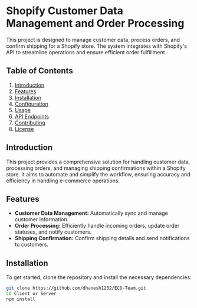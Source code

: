 # Shopify Customer Data Management and Order Processing

This project is designed to manage customer data, process orders, and confirm shipping for a Shopify store. The system integrates with Shopify's API to streamline operations and ensure efficient order fulfillment.

## Table of Contents

1. [Introduction](#introduction)
2. [Features](#features)
3. [Installation](#installation)
4. [Configuration](#configuration)
5. [Usage](#usage)
6. [API Endpoints](#api-endpoints)
7. [Contributing](#contributing)
8. [License](#license)

## Introduction

This project provides a comprehensive solution for handling customer data, processing orders, and managing shipping confirmations within a Shopify store. It aims to automate and simplify the workflow, ensuring accuracy and efficiency in handling e-commerce operations.

## Features

- **Customer Data Management:** Automatically sync and manage customer information.
- **Order Processing:** Efficiently handle incoming orders, update order statuses, and notify customers.
- **Shipping Confirmation:** Confirm shipping details and send notifications to customers.

## Installation

To get started, clone the repository and install the necessary dependencies:

```bash
git clone https://github.com/dhanesh1232/ECO-Team.git
cd Client or Server
npm install
```
